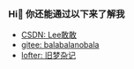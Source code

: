 <!--
 * @Description: Do not edit
 * @Version: 1.0.0
 * @Author: xiaona.li
 * @Date: 2023-01-09 15:45:51
 * @LastEditors: xiaona.li
 * @LastEditTime: 2023-01-09 16:21:44
-->
### Hi👋 你还能通过以下来了解我

- [CSDN: Lee敢敢](https://blog.csdn.net/qq_47000934)
- [gitee: balabalanobala](https://gitee.com/balabalanobala)
- [lofter: 旧梦杂记](https://monkeydxn.lofter.com)

<!--
**MonkeyDxn/MonkeyDxn** is a ✨ _special_ ✨ repository because its `README.md` (this file) appears on your GitHub profile.

Here are some ideas to get you started:

- 🔭 I’m currently working on ...
- 🌱 I’m currently learning ...
- 👯 I’m looking to collaborate on ...
- 🤔 I’m looking for help with ...
- 💬 Ask me about ...
- 📫 How to reach me: ...
- 😄 Pronouns: ...
- ⚡ Fun fact: ...
-->
